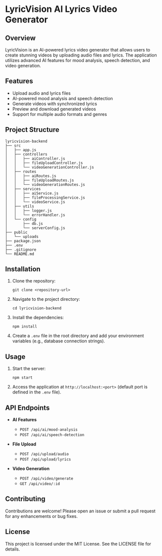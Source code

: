 # LyricVision AI Lyrics Video Generator

## Overview
LyricVision is an AI-powered lyrics video generator that allows users to create stunning videos by uploading audio files and lyrics. The application utilizes advanced AI features for mood analysis, speech detection, and video generation.

## Features
- Upload audio and lyrics files
- AI-powered mood analysis and speech detection
- Generate videos with synchronized lyrics
- Preview and download generated videos
- Support for multiple audio formats and genres

## Project Structure
```
lyricvision-backend
├── src
│   ├── app.js
│   ├── controllers
│   │   ├── aiController.js
│   │   ├── fileUploadController.js
│   │   └── videoGenerationController.js
│   ├── routes
│   │   ├── aiRoutes.js
│   │   ├── fileUploadRoutes.js
│   │   └── videoGenerationRoutes.js
│   ├── services
│   │   ├── aiService.js
│   │   ├── fileProcessingService.js
│   │   └── videoService.js
│   ├── utils
│   │   ├── logger.js
│   │   └── errorHandler.js
│   └── config
│       ├── db.js
│       └── serverConfig.js
├── public
│   └── uploads
├── package.json
├── .env
├── .gitignore
└── README.md
```

## Installation
1. Clone the repository:
   ```
   git clone <repository-url>
   ```
2. Navigate to the project directory:
   ```
   cd lyricvision-backend
   ```
3. Install the dependencies:
   ```
   npm install
   ```
4. Create a `.env` file in the root directory and add your environment variables (e.g., database connection strings).

## Usage
1. Start the server:
   ```
   npm start
   ```
2. Access the application at `http://localhost:<port>` (default port is defined in the `.env` file).

## API Endpoints
- **AI Features**
  - `POST /api/ai/mood-analysis`
  - `POST /api/ai/speech-detection`

- **File Upload**
  - `POST /api/upload/audio`
  - `POST /api/upload/lyrics`

- **Video Generation**
  - `POST /api/video/generate`
  - `GET /api/video/:id`

## Contributing
Contributions are welcome! Please open an issue or submit a pull request for any enhancements or bug fixes.

## License
This project is licensed under the MIT License. See the LICENSE file for details.